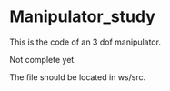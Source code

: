 # Manipulator_study

This is the code of an 3 dof manipulator.

Not complete yet.

The file should be located in ws/src.
